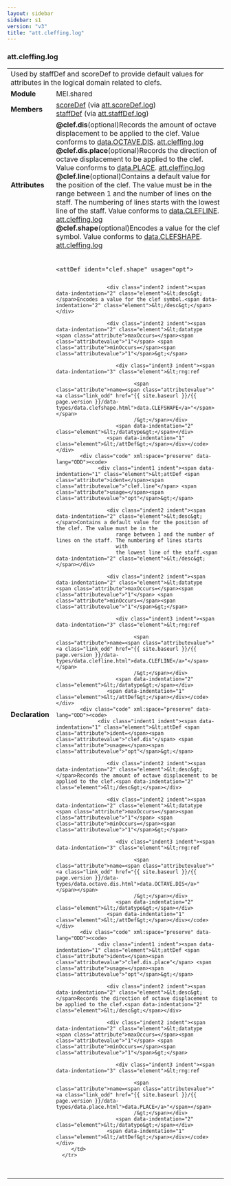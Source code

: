 ```yaml
---
layout: sidebar
sidebar: s1
version: "v3"
title: "att.cleffing.log"
---
```

<div class="classSpec att">
   <h3 id="att.cleffing.log">att.cleffing.log</h3>
   <table class="wovenodd">
      <tr>
         <td colspan="2" class="wovenodd-col2">Used by staffDef and scoreDef to provide default values for attributes in the logical
            domain related to clefs.
         </td>
      </tr>
      <tr>
         <td class="wovenodd-col1"><strong>Module</strong></td>
         <td class="wovenodd-col2">MEI.shared</td>
      </tr>
      <tr>
         <td class="wovenodd-col1"><strong>Members</strong></td>
         <td class="wovenodd-col2">
            <div class="parent">
               <div><a class="link_odd_elementSpec" href="{{ site.baseurl }}/{{ page.version }}/elements/scoredef.html">scoreDef</a><span> (via <a class="link_odd_classSpec" href="{{ site.baseurl }}/{{ page.version }}/attribute-classes/att.scoredef.log.html">att.scoreDef.log</a>)</span></div>
               <div><a class="link_odd_elementSpec" href="{{ site.baseurl }}/{{ page.version }}/elements/staffdef.html">staffDef</a><span> (via <a class="link_odd_classSpec" href="{{ site.baseurl }}/{{ page.version }}/attribute-classes/att.staffdef.log.html">att.staffDef.log</a>)</span></div>
            </div>
         </td>
      </tr>
      <tr>
         <td class="wovenodd-col1"><strong>Attributes</strong></td>
         <td class="wovenodd-col2">
            <div class="attributeDef"><span class="attribute"><strong>@clef.dis</strong></span><span class="attributeUsage">(optional)</span><span class="attributeDesc">Records the amount of octave displacement to be applied to the clef.</span>
               Value conforms to <a class="link_odd_classSpec" href="{{ site.baseurl }}/{{ page.version }}/data-types/data.octave.dis.html">data.OCTAVE.DIS</a>.
               <span class="attributeClasses"><a class="link_odd" href="{{ site.baseurl }}/{{ page.version }}/attribute-classes/att.cleffing.log.html">att.cleffing.log</a></span></div>
            <div class="attributeDef"><span class="attribute"><strong>@clef.dis.place</strong></span><span class="attributeUsage">(optional)</span><span class="attributeDesc">Records the direction of octave displacement to be applied to the clef.</span>
               Value conforms to <a class="link_odd_classSpec" href="{{ site.baseurl }}/{{ page.version }}/data-types/data.place.html">data.PLACE</a>.
               <span class="attributeClasses"><a class="link_odd" href="{{ site.baseurl }}/{{ page.version }}/attribute-classes/att.cleffing.log.html">att.cleffing.log</a></span></div>
            <div class="attributeDef"><span class="attribute"><strong>@clef.line</strong></span><span class="attributeUsage">(optional)</span><span class="attributeDesc">Contains a default value for the position of the clef. The value must be in the
                  range between 1 and the number of lines on the staff. The numbering of lines starts
                  with
                  the lowest line of the staff.</span>
               Value conforms to <a class="link_odd_classSpec" href="{{ site.baseurl }}/{{ page.version }}/data-types/data.clefline.html">data.CLEFLINE</a>.
               <span class="attributeClasses"><a class="link_odd" href="{{ site.baseurl }}/{{ page.version }}/attribute-classes/att.cleffing.log.html">att.cleffing.log</a></span></div>
            <div class="attributeDef"><span class="attribute"><strong>@clef.shape</strong></span><span class="attributeUsage">(optional)</span><span class="attributeDesc">Encodes a value for the clef symbol.</span>
               Value conforms to <a class="link_odd_classSpec" href="{{ site.baseurl }}/{{ page.version }}/data-types/data.clefshape.html">data.CLEFSHAPE</a>.
               <span class="attributeClasses"><a class="link_odd" href="{{ site.baseurl }}/{{ page.version }}/attribute-classes/att.cleffing.log.html">att.cleffing.log</a></span></div>
         </td>
      </tr>
      <tr>
         <td class="wovenodd-col1"><strong>Declaration</strong></td>
         <td class="wovenodd-col2">
            <div class="code" xml:space="preserve" data-lang="ODD"><code>
                  <div class="indent1 indent"><span data-indentation="1" class="element">&lt;attDef <span class="attribute">ident=</span><span class="attributevalue">"clef.shape"</span> <span class="attribute">usage=</span><span class="attributevalue">"opt"</span>&gt;</span>
                     
                     <div class="indent2 indent"><span data-indentation="2" class="element">&lt;desc&gt;</span>Encodes a value for the clef symbol.<span data-indentation="2" class="element">&lt;/desc&gt;</span></div>
                     
                     <div class="indent2 indent"><span data-indentation="2" class="element">&lt;datatype <span class="attribute">maxOccurs=</span><span class="attributevalue">"1"</span> <span class="attribute">minOccurs=</span><span class="attributevalue">"1"</span>&gt;</span>
                        
                        <div class="indent3 indent"><span data-indentation="3" class="element">&lt;rng:ref
                              
                              <span class="attribute">name=<span class="attributevalue">"<a class="link_odd" href="{{ site.baseurl }}/{{ page.version }}/data-types/data.clefshape.html">data.CLEFSHAPE</a>"</span></span>
                              /&gt;</span></div>
                        <span data-indentation="2" class="element">&lt;/datatype&gt;</span></div>
                     <span data-indentation="1" class="element">&lt;/attDef&gt;</span></div></code></div>
            <div class="code" xml:space="preserve" data-lang="ODD"><code>
                  <div class="indent1 indent"><span data-indentation="1" class="element">&lt;attDef <span class="attribute">ident=</span><span class="attributevalue">"clef.line"</span> <span class="attribute">usage=</span><span class="attributevalue">"opt"</span>&gt;</span>
                     
                     <div class="indent2 indent"><span data-indentation="2" class="element">&lt;desc&gt;</span>Contains a default value for the position of the clef. The value must be in the
                        range between 1 and the number of lines on the staff. The numbering of lines starts
                        with
                        the lowest line of the staff.<span data-indentation="2" class="element">&lt;/desc&gt;</span></div>
                     
                     <div class="indent2 indent"><span data-indentation="2" class="element">&lt;datatype <span class="attribute">maxOccurs=</span><span class="attributevalue">"1"</span> <span class="attribute">minOccurs=</span><span class="attributevalue">"1"</span>&gt;</span>
                        
                        <div class="indent3 indent"><span data-indentation="3" class="element">&lt;rng:ref
                              
                              <span class="attribute">name=<span class="attributevalue">"<a class="link_odd" href="{{ site.baseurl }}/{{ page.version }}/data-types/data.clefline.html">data.CLEFLINE</a>"</span></span>
                              /&gt;</span></div>
                        <span data-indentation="2" class="element">&lt;/datatype&gt;</span></div>
                     <span data-indentation="1" class="element">&lt;/attDef&gt;</span></div></code></div>
            <div class="code" xml:space="preserve" data-lang="ODD"><code>
                  <div class="indent1 indent"><span data-indentation="1" class="element">&lt;attDef <span class="attribute">ident=</span><span class="attributevalue">"clef.dis"</span> <span class="attribute">usage=</span><span class="attributevalue">"opt"</span>&gt;</span>
                     
                     <div class="indent2 indent"><span data-indentation="2" class="element">&lt;desc&gt;</span>Records the amount of octave displacement to be applied to the clef.<span data-indentation="2" class="element">&lt;/desc&gt;</span></div>
                     
                     <div class="indent2 indent"><span data-indentation="2" class="element">&lt;datatype <span class="attribute">maxOccurs=</span><span class="attributevalue">"1"</span> <span class="attribute">minOccurs=</span><span class="attributevalue">"1"</span>&gt;</span>
                        
                        <div class="indent3 indent"><span data-indentation="3" class="element">&lt;rng:ref
                              
                              <span class="attribute">name=<span class="attributevalue">"<a class="link_odd" href="{{ site.baseurl }}/{{ page.version }}/data-types/data.octave.dis.html">data.OCTAVE.DIS</a>"</span></span>
                              /&gt;</span></div>
                        <span data-indentation="2" class="element">&lt;/datatype&gt;</span></div>
                     <span data-indentation="1" class="element">&lt;/attDef&gt;</span></div></code></div>
            <div class="code" xml:space="preserve" data-lang="ODD"><code>
                  <div class="indent1 indent"><span data-indentation="1" class="element">&lt;attDef <span class="attribute">ident=</span><span class="attributevalue">"clef.dis.place"</span> <span class="attribute">usage=</span><span class="attributevalue">"opt"</span>&gt;</span>
                     
                     <div class="indent2 indent"><span data-indentation="2" class="element">&lt;desc&gt;</span>Records the direction of octave displacement to be applied to the clef.<span data-indentation="2" class="element">&lt;/desc&gt;</span></div>
                     
                     <div class="indent2 indent"><span data-indentation="2" class="element">&lt;datatype <span class="attribute">maxOccurs=</span><span class="attributevalue">"1"</span> <span class="attribute">minOccurs=</span><span class="attributevalue">"1"</span>&gt;</span>
                        
                        <div class="indent3 indent"><span data-indentation="3" class="element">&lt;rng:ref
                              
                              <span class="attribute">name=<span class="attributevalue">"<a class="link_odd" href="{{ site.baseurl }}/{{ page.version }}/data-types/data.place.html">data.PLACE</a>"</span></span>
                              /&gt;</span></div>
                        <span data-indentation="2" class="element">&lt;/datatype&gt;</span></div>
                     <span data-indentation="1" class="element">&lt;/attDef&gt;</span></div></code></div>
         </td>
      </tr>
   </table>
</div>